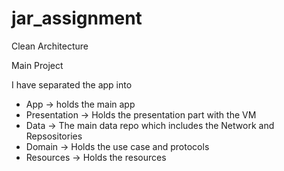 # jar_assignment

Clean Architecture

Main Project

I have separated the app into 

- App -> holds the main app
- Presentation -> Holds the presentation part with the VM
- Data -> The main data repo which includes the Network and Repsositories
- Domain -> Holds the use case and protocols
- Resources -> Holds the resources
